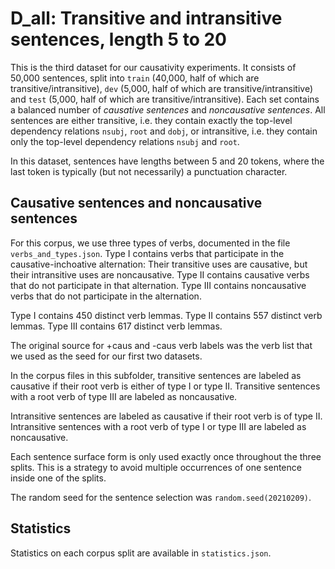 # D_all: Transitive and intransitive sentences, length 5 to 20

This is the third dataset for our causativity experiments. It consists of 50,000 sentences, split into `train` (40,000, half of which are transitive/intransitive), `dev` (5,000, half of which are transitive/intransitive) and `test` (5,000, half of which are transitive/intransitive). Each set contains a balanced number of _causative sentences_ and _noncausative sentences_. All sentences are either transitive, i.e. they contain exactly the top-level dependency relations `nsubj`, `root` and `dobj`, or intransitive, i.e. they contain only the top-level dependency relations `nsubj` and `root`.

In this dataset, sentences have lengths between 5 and 20 tokens, where the last token is typically (but not necessarily) a punctuation character.

## Causative sentences and noncausative sentences
For this corpus, we use three types of verbs, documented in the file `verbs_and_types.json`. Type I contains verbs that participate in the causative-inchoative alternation: Their transitive uses are causative, but their intransitive uses are noncausative. Type II contains causative verbs that do not participate in that alternation. Type III contains noncausative verbs that do not participate in the alternation.

Type I contains 450 distinct verb lemmas. Type II contains 557 distinct verb lemmas. Type III contains 617 distinct verb lemmas.

The original source for +caus and -caus verb labels was the verb list that we used as the seed for our first two datasets.

In the corpus files in this subfolder, transitive sentences are labeled as causative if their root verb is either of type I or type II. Transitive sentences with a root verb of type III are labeled as noncausative.

Intransitive sentences are labeled as causative if their root verb is of type II. Intransitive sentences with a root verb of type I or type III are labeled as noncausative.

Each sentence surface form is only used exactly once throughout the three splits. This is a strategy to avoid multiple occurrences of one sentence inside one of the splits.

The random seed for the sentence selection was `random.seed(20210209)`.

## Statistics
Statistics on each corpus split are available in `statistics.json`.